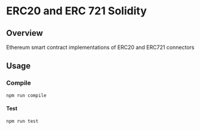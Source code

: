 # ERC20 and ERC 721 Solidity

## Overview

Ethereum smart contract implementations of ERC20 and ERC721 connectors

## Usage

### Compile

```shell
npm run compile
```

#### Test

```shell
npm run test
```
